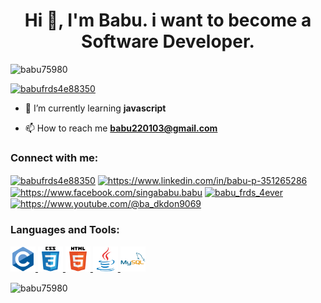 <h1 align="center">Hi 👋, I'm Babu. i want to become a Software Developer.</h1>
<p align="left"> <img src="https://komarev.com/ghpvc/?username=babu75980&label=Profile%20views&color=0e75b6&style=flat" alt="babu75980" /> </p>

<p align="left"> <a href="https://twitter.com/babufrds4e88350" target="blank"><img src="https://img.shields.io/twitter/follow/babufrds4e88350?logo=twitter&style=for-the-badge" alt="babufrds4e88350" /></a> </p>

- 🌱 I’m currently learning **javascript**

- 📫 How to reach me **babu220103@gmail.com**

<h3 align="left">Connect with me:</h3>
<p align="left">
<a href="https://twitter.com/babufrds4e88350" target="blank"><img align="center" src="https://raw.githubusercontent.com/rahuldkjain/github-profile-readme-generator/master/src/images/icons/Social/twitter.svg" alt="babufrds4e88350" height="30" width="40" /></a>
<a href="https://linkedin.com/in/https://www.linkedin.com/in/babu-p-351265286" target="blank"><img align="center" src="https://raw.githubusercontent.com/rahuldkjain/github-profile-readme-generator/master/src/images/icons/Social/linked-in-alt.svg" alt="https://www.linkedin.com/in/babu-p-351265286" height="30" width="40" /></a>
<a href="https://fb.com/https://www.facebook.com/singababu.babu" target="blank"><img align="center" src="https://raw.githubusercontent.com/rahuldkjain/github-profile-readme-generator/master/src/images/icons/Social/facebook.svg" alt="https://www.facebook.com/singababu.babu" height="30" width="40" /></a>
<a href="https://instagram.com/babu_frds_4ever" target="blank"><img align="center" src="https://raw.githubusercontent.com/rahuldkjain/github-profile-readme-generator/master/src/images/icons/Social/instagram.svg" alt="babu_frds_4ever" height="30" width="40" /></a>
<a href="https://youtube.com/@ba_dkdon9069" target="blank"><img align="center" src="https://raw.githubusercontent.com/rahuldkjain/github-profile-readme-generator/master/src/images/icons/Social/youtube.svg" alt="https://www.youtube.com/@ba_dkdon9069" height="30" width="40" /></a>
</p>

<h3 align="left">Languages and Tools:</h3>
<p align="left"> <a href="https://www.cprogramming.com/" target="_blank" rel="noreferrer"> <img src="https://raw.githubusercontent.com/devicons/devicon/master/icons/c/c-original.svg" alt="c" width="40" height="40"/> </a> <a href="https://www.w3schools.com/css/" target="_blank" rel="noreferrer"> <img src="https://raw.githubusercontent.com/devicons/devicon/master/icons/css3/css3-original-wordmark.svg" alt="css3" width="40" height="40"/> </a> <a href="https://www.w3.org/html/" target="_blank" rel="noreferrer"> <img src="https://raw.githubusercontent.com/devicons/devicon/master/icons/html5/html5-original-wordmark.svg" alt="html5" width="40" height="40"/> </a> <a href="https://www.java.com" target="_blank" rel="noreferrer"> <img src="https://raw.githubusercontent.com/devicons/devicon/master/icons/java/java-original.svg" alt="java" width="40" height="40"/> </a> <a href="https://www.mysql.com/" target="_blank" rel="noreferrer"> <img src="https://raw.githubusercontent.com/devicons/devicon/master/icons/mysql/mysql-original-wordmark.svg" alt="mysql" width="40" height="40"/> </a> </p>

<p><img align="center" src="https://github-readme-stats.vercel.app/api/top-langs?username=babu75980&show_icons=true&locale=en&layout=compact" alt="babu75980" /></p>
